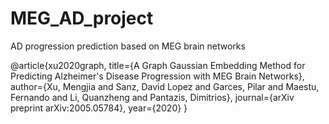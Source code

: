 # MEG_AD_project
AD progression prediction based on MEG brain networks

@article{xu2020graph,
  title={A Graph Gaussian Embedding Method for Predicting Alzheimer's Disease Progression with MEG Brain Networks},
  author={Xu, Mengjia and Sanz, David Lopez and Garces, Pilar and Maestu, Fernando and Li, Quanzheng and Pantazis, Dimitrios},
  journal={arXiv preprint arXiv:2005.05784},
  year={2020}
}
